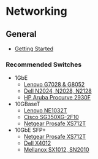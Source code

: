 # Networking

## General
* [Getting Started](../../resources/networking/networking-guide.pdf)

### Recommended Switches
* 1GbE
  * [Lenovo G7028 & G8052](../../resources/networking/lenovo-G7028-G8052.pdf)
  * [Dell N2024, N2028, N2128](../../resources/networking/dell-N2024-N2028-N2128.pdf)
  * [HP Aruba Procurve 2930F](../../resources/networking/hp-2930F.pdf)
* 10GBaseT
  * [Lenovo NE1032T](../../resources/networking/lenovo-NE1032T.pdf)
  * [Cisco SG350XG-2F10](../../resources/networking/cisco-SG350XG.pdf)
  * [Netgear Prosafe XS712T](../../resources/networking/netgear-XS712T.pdf)
* 10GbE SFP+
  * [Netgear Prosafe XS712T](../../resources/networking/netgear-XS712T.pdf)
  * [Dell X4012](../../resources/networking/dell-X4012.pdf)
  * [Mellanox SX1012, SN2010](../../resources/networking/mellanox-SX1012-SN2010.pdf)